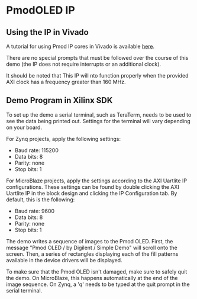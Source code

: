PmodOLED IP
==============

Using the IP in Vivado
--------------
A tutorial for using Pmod IP cores in Vivado is available [here](https://reference.digilentinc.com/learn/programmable-logic/tutorials/pmod-ips/start).

There are no special prompts that must be followed over the course of this demo
(the IP does not require interrupts or an additional clock).

It should be noted that This IP will nto function properly when the provided AXI
clock has a frequency greater than 160 MHz.

Demo Program in Xilinx SDK
--------------
To set up the demo a serial terminal, such as TeraTerm, needs to be used to
see the data being printed out. Settings for the terminal will vary depending on
your board.

For Zynq projects, apply the following settings:
- Baud rate: 115200
- Data bits: 8
- Parity:    none
- Stop bits: 1

For MicroBlaze projects, apply the settings according to the AXI Uartlite IP
configurations. These settings can be found by double clicking the AXI Uartlite
IP in the block design and clicking the IP Configuration tab. By default, this
is the following:
- Baud rate: 9600
- Data bits: 8
- Parity:    none
- Stop bits: 1

The demo writes a sequence of images to the Pmod OLED. First, the message "Pmod
OLED / by Digilent / Simple Demo" will scroll onto the screen. Then, a series
of rectangles displaying each of the fill patterns available in the device drivers
will be displayed.

To make sure that the Pmod OLED isn't damaged, make sure to safely quit the demo.
On MicroBlaze, this happens automatically at the end of the image sequence. On
Zynq, a 'q' needs to be typed at the quit prompt in the serial terminal.